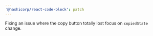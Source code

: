 ```yaml
---
'@hashicorp/react-code-block': patch
---
```


Fixing an issue where the copy button totally lost focus on `copiedState` change.
